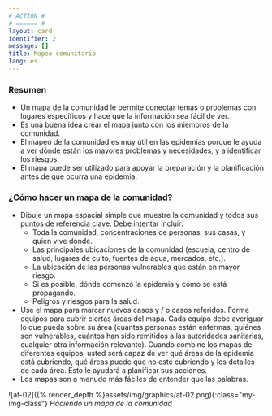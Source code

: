 ```yaml
---
# ACTION #
# ====== #
layout: card
identifier: 2
message: []
title: Mapeo comunitario
lang: es
---
```


### Resumen

- Un mapa de la comunidad le permite conectar temas o problemas con lugares específicos y hace que la información sea fácil de ver.
- Es una buena idea crear el mapa junto con los miembros de la comunidad.
- El mapeo de la comunidad es muy útil en las epidemias porque le ayuda a ver dónde están los mayores problemas y necesidades, y a identificar los riesgos.
- El mapa puede ser utilizado para apoyar la preparación y la planificación antes de que ocurra una epidemia.

### ¿Cómo hacer un mapa de la comunidad?

- Dibuje un mapa espacial simple que muestre la comunidad y todos sus puntos de referencia clave. Debe intentar incluir:
    - Toda la comunidad, concentraciones de personas, sus casas, y quien vive donde.
    - Las principales ubicaciones de la comunidad (escuela, centro de salud, lugares de culto, fuentes de agua, mercados, etc.).
    - La ubicación de las personas vulnerables que están en mayor riesgo.
    - Si es posible, dónde comenzó la epidemia y cómo se está propagando.
    - Peligros y riesgos para la salud.
- Use el mapa para marcar nuevos casos y / o casos referidos. Forme equipos para cubrir ciertas áreas del mapa. Cada equipo debe averiguar lo que pueda sobre su área (cuántas personas están enfermas, quiénes son vulnerables, cuántos han sido remitidos a las autoridades sanitarias, cualquier otra información relevante). Cuando combine los mapas de diferentes equipos, usted será capaz de ver qué áreas de la epidemia está cubriendo, qué áreas puede que no esté cubriendo y los detalles de cada área. Esto le ayudará a planificar sus acciones.
- Los mapas son a menudo más fáciles de entender que las palabras.


![at-02]({% render_depth %}assets/img/graphics/at-02.png){:class="my-img-class"}
*Haciendo un mapa de la comunidad*
